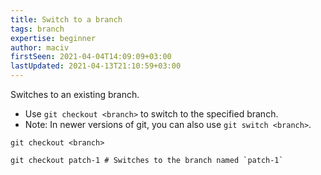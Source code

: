 ```yaml
---
title: Switch to a branch
tags: branch
expertise: beginner
author: maciv
firstSeen: 2021-04-04T14:09:09+03:00
lastUpdated: 2021-04-13T21:10:59+03:00
---
```


Switches to an existing branch.

- Use `git checkout <branch>` to switch to the specified branch.
- Note: In newer versions of git, you can also use `git switch <branch>`.

```shell
git checkout <branch>
```

```shell
git checkout patch-1 # Switches to the branch named `patch-1`
```
